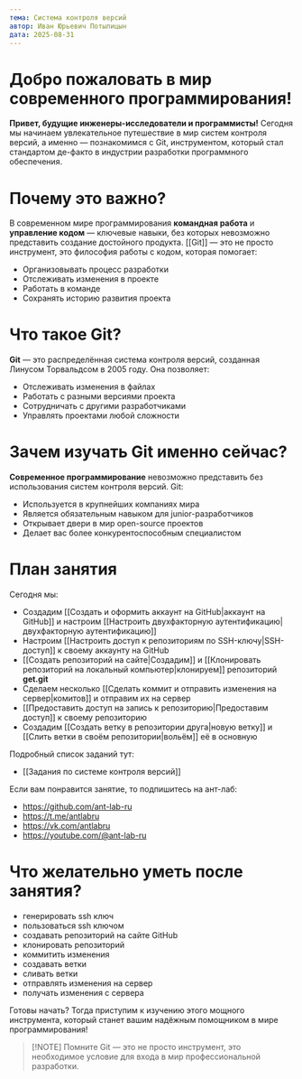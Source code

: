 ```yaml
---
тема: Система контроля версий
автор: Иван Юрьевич Потылицын
дата: 2025-08-31
---
```


# Добро пожаловать в мир современного программирования!

**Привет, будущие инженеры-исследователи и программисты!** Сегодня мы начинаем увлекательное путешествие в мир систем контроля версий, а именно — познакомимся с Git, инструментом, который стал стандартом де-факто в индустрии разработки программного обеспечения.

# Почему это важно?

В современном мире программирования **командная работа** и **управление кодом** — ключевые навыки, без которых невозможно представить создание достойного продукта. [[Git]] — это не просто инструмент, это философия работы с кодом, которая помогает:

- Организовывать процесс разработки
- Отслеживать изменения в проекте
- Работать в команде
- Сохранять историю развития проекта

# Что такое Git?

**Git** — это распределённая система контроля версий, созданная Линусом Торвальдсом в 2005 году. Она позволяет:

- Отслеживать изменения в файлах
- Работать с разными версиями проекта
- Сотрудничать с другими разработчиками
- Управлять проектами любой сложности

# Зачем изучать Git именно сейчас?

**Современное программирование** невозможно представить без использования систем контроля версий. Git:

- Используется в крупнейших компаниях мира
- Является обязательным навыком для junior-разработчиков
- Открывает двери в мир open-source проектов
- Делает вас более конкурентоспособным специалистом

# План занятия

Сегодня мы:
- Создадим [[Создать и оформить аккаунт на GitHub|аккаунт на GitHub]] и настроим [[Настроить двухфакторную аутентификацию|двухфакторную аутентификацию]]
- Настроим [[Настроить доступ к репозиториям по SSH-ключу|SSH-доступ]] к своему аккаунту на GitHub
- [[Создать репозиторий на сайте|Создадим]] и [[Клонировать репозиторий на локальный компьютер|клонируем]] репозиторий **get.git**
- Сделаем несколько [[Сделать коммит и отправить изменения на сервер|комитов]] и отправим их на сервер
- [[Предоставить доступ на запись к репозиторию|Предоставим доступ]] к своему репозиторию
- Создадим [[Создать ветку в репозитории друга|новую ветку]] и [[Слить ветки в своём репозитории|вольём]] её в основную

Подробный список заданий тут:
- [[Задания по системе контроля версий]]

Если вам понравится занятие, то подпишитесь на ант-лаб:
- https://github.com/ant-lab-ru
- https://t.me/antlabru
- https://vk.com/antlabru
- https://youtube.com/@ant-lab-ru

# Что желательно уметь после занятия?

- генерировать ssh ключ
- пользоваться ssh ключом
- создавать репозиторий на сайте GitHub
- клонировать репозиторий
- коммитить изменения
- создавать ветки
- сливать ветки
- отправлять изменения на сервер
- получать изменения с сервера

Готовы начать? Тогда приступим к изучению этого мощного инструмента, который станет вашим надёжным помощником в мире программирования!

> [!NOTE] Помните
> Git — это не просто инструмент, это необходимое условие для входа в мир профессиональной разработки.

